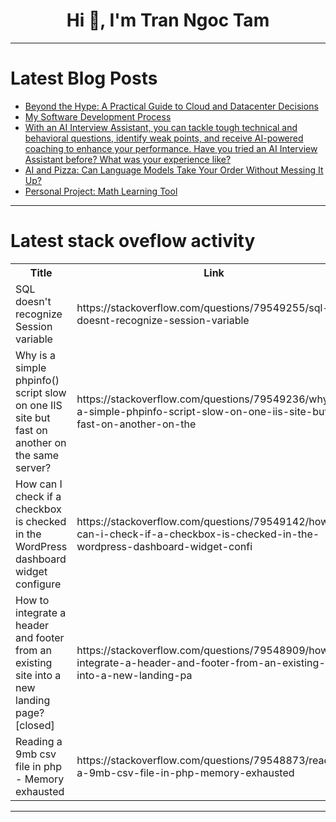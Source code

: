 <h1 align="center">Hi 👋, I'm Tran Ngoc Tam</h1>

---

# Latest Blog Posts 
<!-- BLOG-POST-LIST:START -->
- [Beyond the Hype: A Practical Guide to Cloud and Datacenter Decisions](https://dev.to/ravishan16/beyond-the-hype-a-practical-guide-to-cloud-and-datacenter-decisions-39da)
- [My Software Development Process](https://dev.to/ikemcodedit/my-software-development-process-2i64)
- [With an AI Interview Assistant, you can tackle tough technical and behavioral questions, identify weak points, and receive AI-powered coaching to enhance your performance. Have you tried an AI Interview Assistant before? What was your experience like?](https://dev.to/lockedinai1/with-an-ai-interview-assistant-you-can-tackle-tough-technical-and-behavioral-questions-identify-44e6)
- [AI and Pizza: Can Language Models Take Your Order Without Messing It Up?](https://dev.to/owly/ai-and-pizza-can-language-models-take-your-order-without-messing-it-up-4n8i)
- [Personal Project: Math Learning Tool](https://dev.to/simon_mei_81277acc9215249/personal-project-math-learning-tool-2fc8)
<!-- BLOG-POST-LIST:END -->

---

# Latest stack oveflow activity
<table>
  <tr><th>Title</th><th>Link</th></tr>
  <!-- STACKOVERFLOW:START --><tr><td>SQL doesn&#39;t recognize Session variable</td><td>https://stackoverflow.com/questions/79549255/sql-doesnt-recognize-session-variable</td></tr><tr><td>Why is a simple phpinfo&lpar;&rpar; script slow on one IIS site but fast on another on the same server?</td><td>https://stackoverflow.com/questions/79549236/why-is-a-simple-phpinfo-script-slow-on-one-iis-site-but-fast-on-another-on-the</td></tr><tr><td>How can I check if a checkbox is checked in the WordPress dashboard widget configure</td><td>https://stackoverflow.com/questions/79549142/how-can-i-check-if-a-checkbox-is-checked-in-the-wordpress-dashboard-widget-confi</td></tr><tr><td>How to integrate a header and footer from an existing site into a new landing page? [closed]</td><td>https://stackoverflow.com/questions/79548909/how-to-integrate-a-header-and-footer-from-an-existing-site-into-a-new-landing-pa</td></tr><tr><td>Reading a 9mb csv file in php - Memory exhausted</td><td>https://stackoverflow.com/questions/79548873/reading-a-9mb-csv-file-in-php-memory-exhausted</td></tr><!-- STACKOVERFLOW:END -->
</table>

---


